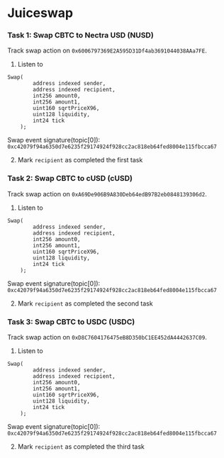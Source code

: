 # Juiceswap

### Task 1: Swap CBTC to Nectra USD (NUSD)

Track swap action on `0x6006797369E2A595D31Df4ab3691044038AAa7FE`.

1. Listen to 
```
Swap(
        address indexed sender,
        address indexed recipient,
        int256 amount0,
        int256 amount1,
        uint160 sqrtPriceX96,
        uint128 liquidity,
        int24 tick
    );
```
Swap event signature(topic[0]): ```0xc42079f94a6350d7e6235f29174924f928cc2ac818eb64fed8004e115fbcca67```

2. Mark `recipient` as completed the first task

### Task 2: Swap CBTC to cUSD (cUSD)

Track swap action on `0xA69De906B9A830Deb64edB97B2eb0848139306d2`.

1. Listen to 
```
Swap(
        address indexed sender,
        address indexed recipient,
        int256 amount0,
        int256 amount1,
        uint160 sqrtPriceX96,
        uint128 liquidity,
        int24 tick
    );
```
Swap event signature(topic[0]): ```0xc42079f94a6350d7e6235f29174924f928cc2ac818eb64fed8004e115fbcca67```

2. Mark `recipient` as completed the second task

### Task 3: Swap CBTC to USDC (USDC)

Track swap action on `0xD8C7604176475eB8D350bC1EE452dA4442637C09`.

1. Listen to 
```
Swap(
        address indexed sender,
        address indexed recipient,
        int256 amount0,
        int256 amount1,
        uint160 sqrtPriceX96,
        uint128 liquidity,
        int24 tick
    );
```
Swap event signature(topic[0]): ```0xc42079f94a6350d7e6235f29174924f928cc2ac818eb64fed8004e115fbcca67```

2. Mark `recipient` as completed the third task